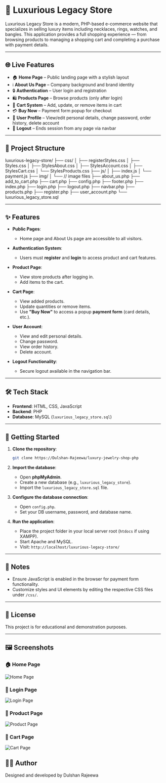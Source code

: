 # 💎 Luxurious Legacy Store

Luxurious Legacy Store is a modern, PHP-based e-commerce website that specializes in selling luxury items including necklaces, rings, watches, and bangles. This application provides a full shopping experience — from browsing products to managing a shopping cart and completing a purchase with payment details.

---

## 🌐 Live Features

- 🏠 **Home Page** – Public landing page with a stylish layout  
- ℹ️ **About Us Page** – Company background and brand identity  
- 🔒 **Authentication** – User login and registration  
- 🛍️ **Products Page** – Browse products (only after login)  
- 🛒 **Cart System** – Add, update, or remove items in cart  
- 💳 **Buy Now** – Payment form popup for checkout  
- 👤 **User Profile** – View/edit personal details, change password, order history, delete account  
- 🚪 **Logout** – Ends session from any page via navbar  

---

## 📂 Project Structure


luxurious-legacy-store/
├── css/
│ ├── registerStyles.css
│ ├── Styles.css
│ ├── StylesAbout.css
│ ├── StylesAccount.css
│ ├── StylesCart.css
│ └── StylesProducts.css
├── js/
│ ├── index.js
│ └── payment.js
├── img/
│ └── // image files
├── about_us.php
├── add_to_cart.php
├── cart.php
├── config.php
├── footer.php
├── index.php
├── login.php
├── logout.php
├── navbar.php
├── products.php
├── register.php
├── user_account.php
└── luxurious_legacy_store.sql


---

## ✨ Features

- **Public Pages**:  
  - Home page and About Us page are accessible to all visitors.
  
- **Authentication System**:
  - Users must **register** and **login** to access product and cart features.

- **Product Page**:
  - View store products after logging in.
  - Add items to the cart.

- **Cart Page**:
  - View added products.
  - Update quantities or remove items.
  - Use **"Buy Now"** to access a popup **payment form** (card details, etc.).

- **User Account**:
  - View and edit personal details.
  - Change password.
  - View order history.
  - Delete account.

- **Logout Functionality**:
  - Secure logout available in the navigation bar.

---

## 🛠️ Tech Stack

- **Frontend**: HTML, CSS, JavaScript
- **Backend**: PHP
- **Database**: MySQL (`luxurious_legacy_store.sql`)

---

## 🚀 Getting Started

1. **Clone the repository**:
   ```bash
   git clone https://Dulshan-Rajeewa/luxury-jewelry-shop-php


2. **Import the database**:

   * Open **phpMyAdmin**.
   * Create a new database (e.g., `luxurious_legacy_store`).
   * Import the `luxurious_legacy_store.sql` file.

3. **Configure the database connection**:

   * Open `config.php`.
   * Set your DB username, password, and database name.

4. **Run the application**:

   * Place the project folder in your local server root (`htdocs` if using XAMPP).
   * Start Apache and MySQL.
   * Visit: `http://localhost/luxurious-legacy-store/`

---

## 📌 Notes

* Ensure JavaScript is enabled in the browser for payment form functionality.
* Customize styles and UI elements by editing the respective CSS files under `/css/`.

---

## 📄 License

This project is for educational and demonstration purposes.

---

## 🖼️ Screenshots

### 🏠 Home Page
![Home Page](screenshots/HomePage1.png)

### 🔐 Login Page
![Login Page](screenshots/loginpage.png)

### 🛒 Product Page
![Product Page](screenshots/productpage.png)

### 🧾 Cart Page
![Cart Page](screenshots/cartpage.png)


## 👨‍💻 Author

Designed and developed by Dulshan Rajeewa
